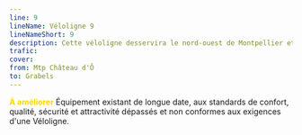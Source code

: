 ```yaml
---
line: 9
lineName: Véloligne 9
lineNameShort: 9
description: Cette véloligne desservira le nord-ouest de Montpellier et Grabels.
trafic: 
cover: 
from: Mtp Château d'Ô
to: Grabels
---
```


<span style="color:gold;font-weight:bold;">À améliorer</span> Équipement existant de longue date, aux standards de confort, qualité, sécurité et attractivité dépassés et non conformes aux exigences d'une Véloligne.